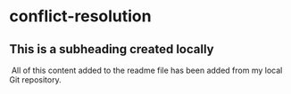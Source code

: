 # conflict-resolution

  ## This is a subheading created locally
​
  All of this content added to the readme file has been added from my local Git repository.

